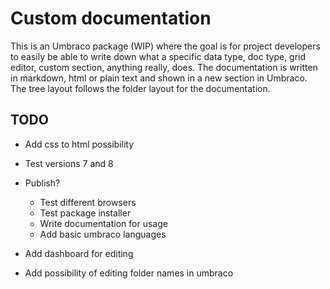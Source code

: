 # Custom documentation

This is an Umbraco package (WIP) where the goal is for project developers to easily be able to write down what a specific data type, doc type, grid editor, custom section, anything really, does. The documentation is written in markdown, html or plain text and shown in a new section in Umbraco. The tree layout follows the folder layout for the documentation.

## TODO

* Add css to html possibility
* Test versions 7 and 8

* Publish?
	* Test different browsers
	* Test package installer
	* Write documentation for usage
	* Add basic umbraco languages
	
* Add dashboard for editing
* Add possibility of editing folder names in umbraco
